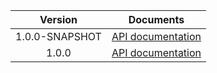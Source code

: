 | Version | Documents |
|:---:|---|
| 1.0.0-SNAPSHOT | [API documentation](1.0.0-SNAPSHOT) |
| 1.0.0 | [API documentation](1.0.0) |
